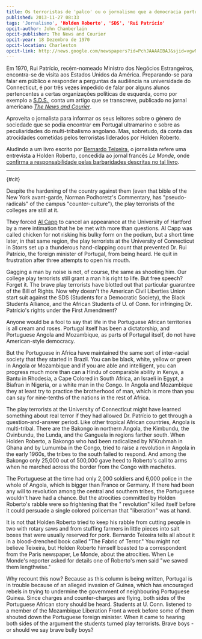 ```yaml
---
title: Os terroristas de 'palco' ou o jornalismo que a democracia portuguesa nunca viu, nem quer ver.
published: 2013-11-27 08:33
tags: 'Jornalismo', 'Holden Roberto', 'SDS', 'Rui Patrício'
opcit-author: John Chamberlain
opcit-publisher: The News and Courier
opcit-year: 18 Dezembro de 1970
opcit-location: Charleston
opcit-link: http://news.google.com/newspapers?id=PchJAAAAIBAJ&sjid=vgwNAAAAIBAJ&pg=2931%2C4933211
---
```



Em 1970, Rui Patrício, recém-nomeado Ministro dos Negócios Estrangeiros, encontra-se de visita aos Estados
Unidos da América. Preparando-se para falar em público e responder a perguntas da audiência na universidade do
Connecticut, é por três vezes impedido de falar por alguns alunos pertencentes a certas organizações políticas de
esquerda, como por exemplo a [S.D.S.][1], conta um artigo que se transcreve, publicado no
jornal americano [*The News and Courier*][2].

Aproveita o jornalista para informar os seus leitores sobre o género de sociedade que se podia encontrar em Portugal
ultramarino e sobre as peculiaridades do multi-tribalismo angolano. Mas, sobretudo, dá conta das atrocidades cometidas
pelos terroristas liderados por Holden Roberto.

Aludindo a um livro escrito por [Bernardo Teixeira][3], o jornalista refere uma entrevista a Holden Roberto, concedida 
ao jornal francês *Le Monde*, onde [confirma a responsabilidade pelas barbaridades descritas no tal livro][4].

[1]: http://en.wikipedia.org/wiki/Students_for_a_Democratic_Society

[2]: http://en.wikipedia.org/wiki/The_Post_and_Courier

[3]: http://www.worldcat.org/oclc/965368

[4]: /a-justificacao-da-tortura.html

---
{#cit}

Despite the hardening of the country against them (even that bible of the New York avant-garde, Norman Podhoretz's
Commentary, has "pseudo-radicals" of the campus "counter-culture"), the play terrorists of the colleges are still at
it.

They forced [Al Capp][4] to cancel an appearance at the University of Hartford by a mere intimation that he be met
with more than questions. Al Capp was called chicken for not risking his bulky form on the podium, but a short time
later, in that same region, the play terrorists at the University of Connecticut in Storrs set up a thunderous
hand-clapping count that prevented Dr. Rui Patrício, the foreign minister of Portugal, from being heard. He quit in
frustration after three attempts to open his mouth.

Gagging a man by noise is not, of course, the same as shooting him. Our college play terrorists still grant a man his
right to life. But free speech? Forget it. The brave play terrorists have blotted out that particular guarantee of the
Bill of Rights. Now why doesn't the American Civil Liberties Union start suit against the SDS (Students for a Democratic
Society), the Black Students Alliance, and the African Students of U. of Conn. for infringing Dr. Patrício's rights
under the First Amendment?

Anyone would be a fool to say that life in the Portuguese African territories is all cream and roses. Portugal itself
has been a dictatorship, and Portuguese Angola and Mozambique, as parts of Portugal itself, do not have American-style
democracy.

But the Portuguese in Africa have maintained the same sort of inter-racial society that they started in Brazil. You
can be black, white, yellow or green in Angola or Mozambique and if you are able and intelligent, you can progress
much more than can a Hindu of comparable ability in Kenya, a Bantu in Rhodesia, a Cape Colored in South Africa, an 
Israeli in Egypt, a Biafran in Nigeria, or a white man in the Congo. In Angola and Mozambique they at least try to 
practice the brotherhood of man, which is more than you can say for nine-tenths of the nations in the rest of Africa.

The play terrorists at the University of Connecticut might have learned something about real terror if they had
allowed Dr. Patrício to get through a question-and-answer period. Like other tropical African countries, Angola is
multi-tribal. There are the Bakongo in northern Angola, the Kimbundu, the Ovinbundu, the Lunda, and the Ganguela in
regions farther south. When Holden Roberto, a Bakongo who had been radicalized by N'Kruhmah in Ghana and by Lumumba
in the Congo, tried to raise a revolution in Angola in the early 1960s, the tribes to the south failed to respond. And
among the Bakongo only 25,000 out of 500,000 gave heed to Roberto's call to arms when he marched across the border
from the Congo with machetes.

The Portuguese at the time had only 2,000 soldiers and 6,000 police in the whole of Angola, which is bigger than
France or Germany. If there had been any will to revolution among the central and southern tribes, the Portuguese
wouldn't have had a chance. But the atrocities committed by Holden Roberto's rabble were so frightening that the "
revolution" killed itself before it could persuade a single colored policeman that "liberation" was at hand.

It is not that Holden Roberto tried to keep his rabble from cutting people in two with rotary saws and from stuffing
farmers in little pieces into salt boxes that were usually reserved for pork. Bernardo Teixeira tells all about it in
a blood-drenched book called "The Fabric of Terror." You might not believe Teixeira, but Holden Roberto himself
boasted to a correspondent from the Paris newspaper, Le Monde, about the atrocities. When Le Monde's reporter asked for
details one of Roberto's men said "we sawed them lengthwise."

Why recount this now? Because as this column is being written, Portugal is in trouble because of an alleged invasion
of Guinea, which has encouraged rebels in trying to undermine the government of neighbouring Portuguese Guinea. Since
charges and counter-charges are flying, both sides of the Portuguese African story should be heard. Students at U.
Conn. listened to a member of the Mozambique Liberation Front a week before some of them shouted down the Portuguese
foreign minister. When it came to hearing both sides of the argument the students turned play terrorists. Brave boys -
or should we say brave bully boys?

[4]: http://en.wikipedia.org/wiki/Al_Capp
